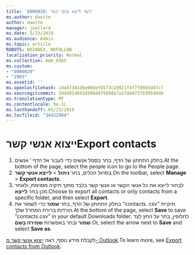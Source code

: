 ```yaml
---
title: '8000020: כיצד לייצא אנשי קשר'
ms.author: daeite
author: daeite
manager: joallard
ms.date: 5/23/2019
ms.audience: Admin
ms.topic: article
ROBOTS: NOINDEX, NOFOLLOW
localization_priority: Normal
ms.collection: Adm_O365
ms.custom:
- "8000020"
- "2003"
ms.assetid: ''
ms.openlocfilehash: cda5f38436e00def8573c2d921f4f7f0945d47c7
ms.sourcegitcommit: 3ddd01d693d306d47509da7a2fd44737b3059dd0
ms.translationtype: MT
ms.contentlocale: he-IL
ms.lasthandoff: 05/23/2019
ms.locfileid: "34422984"
---
```

# <a name="export-contacts"></a><span data-ttu-id="beca7-102">ייצוא אנשי קשר</span><span class="sxs-lookup"><span data-stu-id="beca7-102">Export contacts</span></span>

1. <span data-ttu-id="beca7-103">בחלק התחתון של הדף, בחר בסמל אנשים כדי לעבור אל הדף ' אנשים.</span><span class="sxs-lookup"><span data-stu-id="beca7-103">At the bottom of the page, select the people icon to go to the People page.</span></span>
2. <span data-ttu-id="beca7-104">בסרגל הכלים, בחר **ניהול** > **לייצא אנשי קשר**.</span><span class="sxs-lookup"><span data-stu-id="beca7-104">On the toolbar, select **Manage** > **Export contacts**.</span></span> 
3. <span data-ttu-id="beca7-105">לבחור לייצא את כל אנשי הקשר או אנשי קשר בלבד מתוך תיקיה מסוימת, ולאחר מכן בחר **לייצא**.</span><span class="sxs-lookup"><span data-stu-id="beca7-105">Choose to export all contacts or only contacts from a specific folder, and then select **Export**.</span></span>
4. <span data-ttu-id="beca7-106">בחלק התחתון של הדף, בחר **שמור** כדי לשמור את "contacts. csv" תיקיית הורדות ברירת המחדל שלך.</span><span class="sxs-lookup"><span data-stu-id="beca7-106">At the bottom of the page, select **Save** to save "contacts.csv" in your default Downloads folder.</span></span> <span data-ttu-id="beca7-107">לחלופין, בחר על החץ לצד **שמור** ובחר באפשרות **שמירה בשם**.</span><span class="sxs-lookup"><span data-stu-id="beca7-107">Or, select the arrow next to **Save** and select **Save as**.</span></span>

<span data-ttu-id="beca7-108">לקבלת מידע נוסף, ראה [ייצוא אנשי קשר מ- Outlook](https://support.office.com/article/10f09abd-643c-4495-bb80-543714eca73f#ID0EAACAAA=Outlook_on_the_web).</span><span class="sxs-lookup"><span data-stu-id="beca7-108">To learn more, see [Export contacts from Outlook](https://support.office.com/article/10f09abd-643c-4495-bb80-543714eca73f#ID0EAACAAA=Outlook_on_the_web).</span></span>

